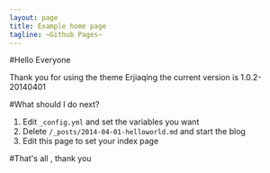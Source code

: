 ```yaml
---
layout: page
title: Example home page
tagline: ~Github Pages~
---
```


#Hello Everyone

Thank you for using the theme Erjiaqing the current version is 1.0.2-20140401

#What should I do next?

1. Edit `_config.yml` and set the variables you want
2. Delete `/_posts/2014-04-01-helloworld.md` and start the blog
3. Edit this page to set your index page

#That's all , thank you
